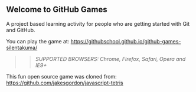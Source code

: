 ## Welcome to GitHub Games

A project based learning activity for people who are getting started with Git and GitHub.

You can play the game at: https://githubschool.github.io/github-games-silentakuma/

>> _*SUPPORTED BROWSERS*: Chrome, Firefox, Safari, Opera and IE9+_

This fun open source game was cloned from: https://github.com/jakesgordon/javascript-tetris
